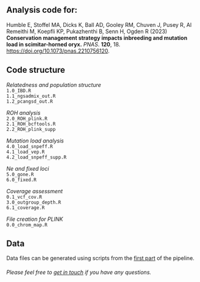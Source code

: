 **Analysis code for:**
-------------
Humble E, Stoffel MA, Dicks K, Ball AD, Gooley RM, Chuven J, Pusey R, Al Remeithi M, Koepfli KP, Pukazhenthi B, Senn H, Ogden R (2023) **Conservation management strategy impacts inbreeding and mutation load in scimitar-horned oryx.**  *PNAS*. **120**, 18. https://doi.org/10.1073/pnas.2210756120.  

**Code structure**
-------------

*Relatedness and population structure*  
`1.0_IBD.R`  
`1.1_ngsadmix_out.R`  
`1.2_pcangsd_out.R`  

*ROH analysis*   
`2.0_ROH_plink.R`  
`2.1_ROH_bcftools.R`  
`2.2_ROH_plink_supp`  

*Mutation load analysis*    
`4.0_load_snpeff.R`  
`4.1_load_vep.R`  
`4.2_load_snpeff_supp.R`  

*Ne and fixed loci*  
`5.0_gone.R`  
`6.0_fixed.R`  

*Coverage assessment*   
`0.1_vcf_cov.R`  
`3.0_outgroup_depth.R`  
`6.1_coverage.R`  

*File creation for PLINK*  
`0.0_chrom_map.R`  

**Data**
-------------
Data files can be generated using scripts from the [first part](https://github.com/elhumble/SHO_reseq_2022) of the pipeline.  

###### Please feel free to [get in touch](mailto:emily.humble@ed.ac.uk) if you have any questions.
